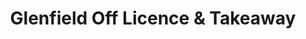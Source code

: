 ---
title: "Glenfield Off Licence & Takeaway"
url: /glenfield/glenfield-off-licence-and-takeaway/
shop: convenience
---